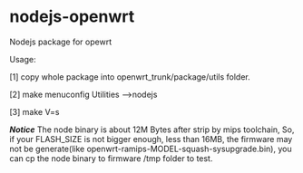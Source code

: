 # nodejs-openwrt
Nodejs package for opewrt

Usage: 

[1] copy whole package into openwrt_trunk/package/utils folder.

[2] make menuconfig 
		Utilities
			-->nodejs
			
[3] make V=s

***Notice***
The node binary is about 12M Bytes after strip by mips toolchain, So,
if your FLASH_SIZE is not bigger enough, less than 16MB, the firmware
may not be generate(like openwrt-ramips-MODEL-squash-sysupgrade.bin),
you can cp the node binary to firmware /tmp folder to test.

